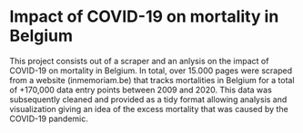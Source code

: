 # Impact of COVID-19 on mortality in Belgium
 
This project consists out of a scraper and an anlysis on the impact of COVID-19 on mortality in Belgium.
In total, over 15.000 pages were scraped from a website (inmemoriam.be) that tracks mortalities in Belgium for a total of +170,000 data entry points between 2009 and 2020. This data was subsequently cleaned and provided as a tidy format allowing analysis and visualization giving an idea of the excess mortality that was caused by the COVID-19 pandemic.
